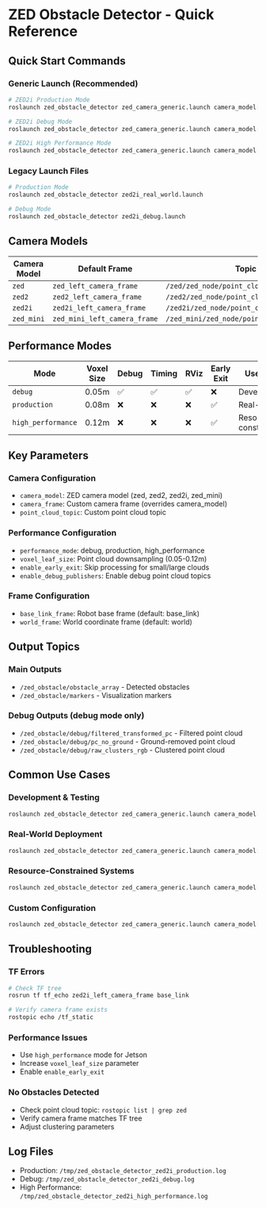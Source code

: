 # ZED Obstacle Detector - Quick Reference

## Quick Start Commands

### Generic Launch (Recommended)
```bash
# ZED2i Production Mode
roslaunch zed_obstacle_detector zed_camera_generic.launch camera_model:=zed2i performance_mode:=production

# ZED2i Debug Mode
roslaunch zed_obstacle_detector zed_camera_generic.launch camera_model:=zed2i performance_mode:=debug

# ZED2i High Performance Mode
roslaunch zed_obstacle_detector zed_camera_generic.launch camera_model:=zed2i performance_mode:=high_performance
```

### Legacy Launch Files
```bash
# Production Mode
roslaunch zed_obstacle_detector zed2i_real_world.launch

# Debug Mode
roslaunch zed_obstacle_detector zed2i_debug.launch
```

## Camera Models

| Camera Model | Default Frame | Topic Pattern |
|--------------|---------------|---------------|
| `zed` | `zed_left_camera_frame` | `/zed/zed_node/point_cloud/cloud_registered` |
| `zed2` | `zed2_left_camera_frame` | `/zed2/zed_node/point_cloud/cloud_registered` |
| `zed2i` | `zed2i_left_camera_frame` | `/zed2i/zed_node/point_cloud/cloud_registered` |
| `zed_mini` | `zed_mini_left_camera_frame` | `/zed_mini/zed_node/point_cloud/cloud_registered` |

## Performance Modes

| Mode | Voxel Size | Debug | Timing | RViz | Early Exit | Use Case |
|------|------------|-------|--------|------|------------|----------|
| `debug` | 0.05m | ✅ | ✅ | ✅ | ❌ | Development |
| `production` | 0.08m | ❌ | ❌ | ❌ | ✅ | Real-world |
| `high_performance` | 0.12m | ❌ | ❌ | ❌ | ✅ | Resource-constrained |

## Key Parameters

### Camera Configuration
- `camera_model`: ZED camera model (zed, zed2, zed2i, zed_mini)
- `camera_frame`: Custom camera frame (overrides camera_model)
- `point_cloud_topic`: Custom point cloud topic

### Performance Configuration
- `performance_mode`: debug, production, high_performance
- `voxel_leaf_size`: Point cloud downsampling (0.05-0.12m)
- `enable_early_exit`: Skip processing for small/large clouds
- `enable_debug_publishers`: Enable debug point cloud topics

### Frame Configuration
- `base_link_frame`: Robot base frame (default: base_link)
- `world_frame`: World coordinate frame (default: world)

## Output Topics

### Main Outputs
- `/zed_obstacle/obstacle_array` - Detected obstacles
- `/zed_obstacle/markers` - Visualization markers

### Debug Outputs (debug mode only)
- `/zed_obstacle/debug/filtered_transformed_pc` - Filtered point cloud
- `/zed_obstacle/debug/pc_no_ground` - Ground-removed point cloud
- `/zed_obstacle/debug/raw_clusters_rgb` - Clustered point cloud

## Common Use Cases

### Development & Testing
```bash
roslaunch zed_obstacle_detector zed_camera_generic.launch camera_model:=zed2i performance_mode:=debug
```

### Real-World Deployment
```bash
roslaunch zed_obstacle_detector zed_camera_generic.launch camera_model:=zed2i performance_mode:=production
```

### Resource-Constrained Systems
```bash
roslaunch zed_obstacle_detector zed_camera_generic.launch camera_model:=zed2i performance_mode:=high_performance
```

### Custom Configuration
```bash
roslaunch zed_obstacle_detector zed_camera_generic.launch camera_model:=zed2i camera_frame:=zed2i_right_camera_frame performance_mode:=production
```

## Troubleshooting

### TF Errors
```bash
# Check TF tree
rosrun tf tf_echo zed2i_left_camera_frame base_link

# Verify camera frame exists
rostopic echo /tf_static
```

### Performance Issues
- Use `high_performance` mode for Jetson
- Increase `voxel_leaf_size` parameter
- Enable `enable_early_exit`

### No Obstacles Detected
- Check point cloud topic: `rostopic list | grep zed`
- Verify camera frame matches TF tree
- Adjust clustering parameters

## Log Files
- Production: `/tmp/zed_obstacle_detector_zed2i_production.log`
- Debug: `/tmp/zed_obstacle_detector_zed2i_debug.log`
- High Performance: `/tmp/zed_obstacle_detector_zed2i_high_performance.log` 